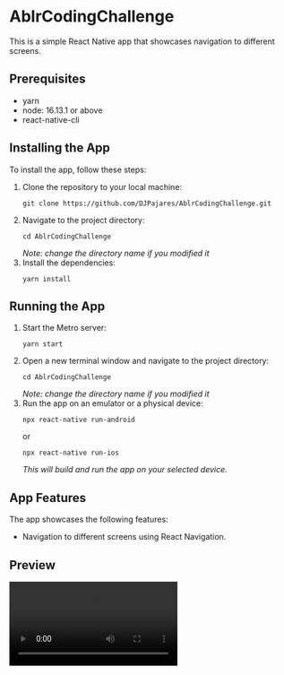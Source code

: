 # AblrCodingChallenge

This is a simple React Native app that showcases navigation to different screens.

## Prerequisites
- yarn
- node: 16.13.1 or above
- react-native-cli

## Installing the App
To install the app, follow these steps:
1. Clone the repository to your local machine:
    ```
    git clone https://github.com/DJPajares/AblrCodingChallenge.git
    ```
2. Navigate to the project directory:
    ```
    cd AblrCodingChallenge
    ```
    *Note: change the directory name if you modified it*
3. Install the dependencies:
    ```
    yarn install
    ```
 
## Running the App
1. Start the Metro server:
    ```
    yarn start
    ```
2. Open a new terminal window and navigate to the project directory:
    ```
    cd AblrCodingChallenge
    ```
    *Note: change the directory name if you modified it*
3. Run the app on an emulator or a physical device:
    ```
    npx react-native run-android
    ```
    or
    ```
    npx react-native run-ios
    ```
    *This will build and run the app on your selected device.*

## App Features
The app showcases the following features:
- Navigation to different screens using React Navigation.

## Preview

<video src="https://user-images.githubusercontent.com/91174577/233363198-68bf6738-5635-4fea-8cf2-ae45fb894435.mp4" />


